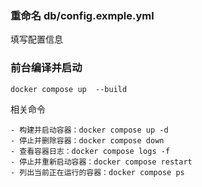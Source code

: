 ### 重命名 db/config.exmple.yml

填写配置信息




### 前台编译并启动

```
docker compose up  --build
```




相关命令

```angular2html
- 构建并启动容器：docker compose up -d
- 停止并删除容器：docker compose down
- 查看容器日志：docker compose logs -f
- 停止并重新启动容器：docker compose restart
- 列出当前正在运行的容器：docker compose ps
```